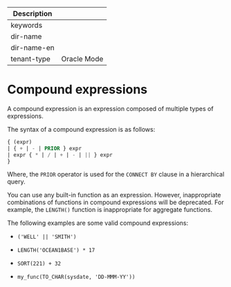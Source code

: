 | Description   |                 |
|---------------|-----------------|
| keywords      |                 |
| dir-name      |                 |
| dir-name-en   |                 |
| tenant-type   | Oracle Mode     |

# Compound expressions

A compound expression is an expression composed of multiple types of expressions.

The syntax of a compound expression is as follows:

```sql
{ (expr)
| { + | - | PRIOR } expr
| expr { * | / | + | - | || } expr
}
```

Where, the `PRIOR` operator is used for the `CONNECT BY` clause in a hierarchical query.

You can use any built-in function as an expression. However, inappropriate combinations of functions in compound expressions will be deprecated. For example, the `LENGTH()` function is inappropriate for aggregate functions.

The following examples are some valid compound expressions:

* `('WELL' || 'SMITH')`

* `LENGTH('OCEAN1BASE') * 17`

* `SORT(221) + 32`

* `my_func(TO_CHAR(sysdate, 'DD-MMM-YY'))`
